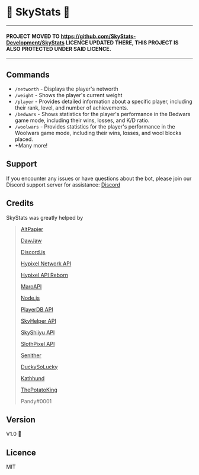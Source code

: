 # 🌹 SkyStats 🌹

---

#### PROJECT MOVED TO https://github.com/SkyStats-Development/SkyStats LICENCE UPDATED THERE, THIS PROJECT IS ALSO PROTECTED UNDER SAID LICENCE.

---

## Commands

* `/networth` - Displays the player's networth
* `/weight` - Shows the player's current weight
* `/player` - Provides detailed information about a specific player, including their rank, level, and number of achievements.
* `/bedwars` - Shows statistics for the player's performance in the Bedwars game mode, including their wins, losses, and K/D ratio.
* `/woolwars` - Provides statistics for the player's performance in the Woolwars game mode, including their wins, losses, and wool blocks placed.
* +Many more!

## Support

If you encounter any issues or have questions about the bot, please join our Discord support server for assistance: [Discord](https://discord.gg/DNHdpx8wwn) 

## Credits

SkyStats was greatly helped by

> [AltPapier](https://github.com/Altpapier/hypixel-discord-guild-bridge "Skyhelper Developer")
>
> [DawJaw](https://dawjaw.net/jacobs "Helper functions")
>
> [Discord.js](https://discord.js.org/ "Discord")
>
> [Hypixel Network API](http://api.hypixel.net/ "For this to be possible")
>
> [Hypixel API Reborn](https://hypixel.stavzdev.me/#/ "Hypixel API reborn!")
>
> [MaroAPI](https://github.com/zt3h "For the concept")
>
> [Node.js](https://nodejs.org/ "For The Framework")
>
> [PlayerDB API](https://playerdb.co/ "Used in almost all commands")
>
> [SkyHelper API](https://github.com/Altpapier/SkyHelperAPI "For api uses")
>
> [SkyShiiyu API](https://github.com/SkyCryptWebsite/SkyCrypt "For Dungeon Data")
>
> [SlothPixel API](https://github.com/slothpixel "For WoolWars Data")
>
> [Senither](https://github.com/Senither "For Weight")
>
> [DuckySoLucky](https://https://github.com/DuckySoLucky "For the template")
>
> [Kathhund](https://https://github.com/Kathund "For some bedwars fixes")
>
> [ThePotatoKing](https://links.sperrer.ca "for all of my bugs")
>
> Pandy#0001

## Version

V1.0 🚀


## Licence

MIT
